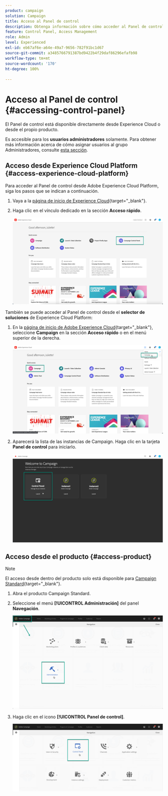 ```yaml
---
product: campaign
solution: Campaign
title: Acceso al Panel de control
description: Obtenga información sobre cómo acceder al Panel de control
feature: Control Panel, Access Management
role: Admin
level: Experienced
exl-id: eb67af6e-a64e-49a7-9656-782f91bc1d67
source-git-commit: a3485766791387bd9422b4f29daf86296efafb98
workflow-type: tm+mt
source-wordcount: '170'
ht-degree: 100%

---
```


# Acceso al Panel de control {#accessing-control-panel}

El Panel de control está disponible directamente desde Experience Cloud o desde el propio producto.

Es accesible para los **usuarios administradores** solamente. Para obtener más información acerca de cómo asignar usuarios al grupo Administradores, consulte [esta sección](../../discover/using/managing-permissions.md).

## Acceso desde Experience Cloud Platform {#access-experience-cloud-platform}

Para acceder al Panel de control desde Adobe Experience Cloud Platform, siga los pasos que se indican a continuación.

1. Vaya a la [página de inicio de Experience Cloud](https://experiencecloud.adobe.com/){target="_blank"}.

1. Haga clic en el vínculo dedicado en la sección **Acceso rápido**.

   ![](assets/do-not-localize/quickaccess.png)

También se puede acceder al Panel de control desde el **selector de soluciones** de Experience Cloud Platform:

1. En la [página de inicio de Adobe Experience Cloud](https://experiencecloud.adobe.com/){target="_blank"}, seleccione **Campaign** en la sección **Acceso rápido** o en el menú superior de la derecha.

   ![](assets/do-not-localize/control_panel_access1.png)

1. Aparecerá la lista de las instancias de Campaign. Haga clic en la tarjeta **Panel de control** para iniciarlo.

   ![](assets/do-not-localize/control_panel_access2.png)

## Acceso desde el producto {#access-product}

>[!NOTE]
>
>El acceso desde dentro del producto solo está disponible para [Campaign Standard](https://experienceleague.adobe.com/docs/campaign-standard/using/campaign-standard-home.html?lang=es){target="_blank"}.

1. Abra el producto Campaign Standard.

1. Seleccione el menú **[!UICONTROL Administración]** del panel **Navegación**.

   ![](assets/control_panel_access3.png)

1. Haga clic en el icono **[!UICONTROL Panel de control]**.

   ![](assets/control_panel_access4.png)
